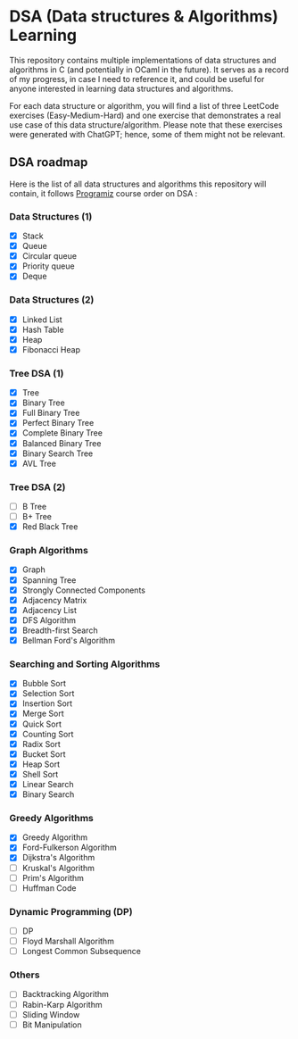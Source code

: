 # DSA (Data structures & Algorithms) Learning

This repository contains multiple implementations of data structures and algorithms in C (and potentially in OCaml in the future). It serves as a record of my progress, in case I need to reference it, and could be useful for anyone interested in learning data structures and algorithms.

For each data structure or algorithm, you will find a list of three LeetCode exercises (Easy-Medium-Hard) and one exercise that demonstrates a real use case of this data structure/algorithm. Please note that these exercises were generated with ChatGPT; hence, some of them might not be relevant.

## DSA roadmap

Here is the list of all data structures and algorithms this repository will contain, it follows [Programiz](https://www.programiz.com/dsa) course order on DSA :

### Data Structures (1)

- [x]  Stack
- [x]  Queue
- [x]  Circular queue
- [x]  Priority queue
- [x]  Deque

### Data Structures (2)

- [x]  Linked List
- [x]  Hash Table
- [x]  Heap
- [x]  Fibonacci Heap

### Tree DSA (1)

- [x]  Tree
- [x]  Binary Tree
- [x]  Full Binary Tree
- [x]  Perfect Binary Tree
- [x]  Complete Binary Tree
- [x]  Balanced Binary Tree
- [x]  Binary Search Tree
- [x]  AVL Tree

### Tree DSA (2)

- [ ]  B Tree
- [ ]  B+ Tree
- [x]  Red Black Tree

### Graph Algorithms

- [x]  Graph
- [x]  Spanning Tree
- [x]  Strongly Connected Components
- [x]  Adjacency Matrix
- [x]  Adjacency List
- [x]  DFS Algorithm
- [x]  Breadth-first Search
- [x]  Bellman Ford's Algorithm

### Searching and Sorting Algorithms

- [x]  Bubble Sort
- [x]  Selection Sort
- [x]  Insertion Sort
- [x]  Merge Sort
- [x]  Quick Sort
- [x]  Counting Sort
- [x]  Radix Sort
- [x]  Bucket Sort
- [x]  Heap Sort
- [x]  Shell Sort
- [x]  Linear Search
- [x]  Binary Search

### Greedy Algorithms

- [x]  Greedy Algorithm
- [x]  Ford-Fulkerson Algorithm
- [x]  Dijkstra's Algorithm
- [ ]  Kruskal's Algorithm
- [ ]  Prim's Algorithm
- [ ]  Huffman Code

### Dynamic Programming (DP)

- [ ]  DP
- [ ]  Floyd Marshall Algorithm
- [ ]  Longest Common Subsequence

### Others

- [ ]  Backtracking Algorithm
- [ ]  Rabin-Karp Algorithm
- [ ]  Sliding Window
- [ ]  Bit Manipulation